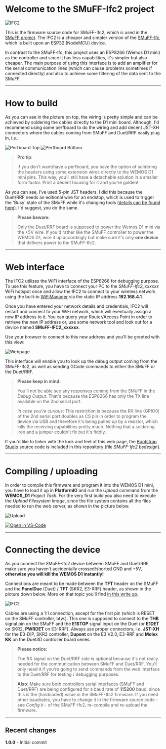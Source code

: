 
# Welcome to the SMuFF-Ifc2 project

![IFC2](images/IFC2.png)

This is the firmware source code for SMuFF-Ifc2, which is used in the [SMuFF project](https://github.com/technik-gegg/SMuFF-1.1).
The IFC2 is a cheaper and simpler version of the [SMuFF-Ifc](https://github.com/technik-gegg/SMuFF-Ifc), which is built upon an ESP32 (NodeMCU) device.

In contrast to the SMuFF-Ifc, this project uses an ESP8266 (Wemos D1 mini) as the controller and since it has less capabilities, it's simpler but also cheaper.
The main purpose of using this interface is to add an amplifier for the serial communication lines (which can cause problems sometimes if connected directly) and also to achieve some filtering of the data sent to the SMuFF.

---

# How to build

As you can see in the picture on top, the wiring is pretty simple and can be achieved by soldering the cables directly to the D1 mini board. Although, I'd recommend using some perfboard to do the wiring and add decent JST-XH connectors where the cables coming from SMuFF and Duet/RRF easily plug in, i.e.:

![Perfboard Top](images/perfboard_top.jpg)
![Perfboard Bottom](images/perfboard_back.jpg)

>**Pro tip:**
>
>If you don't want/have a perfboard, you have the option of soldering the headers using some extension wires directly to the WEMOS D1 mini pins.
This way, you'll still have a detachable solution in a smaller form factor. Print a decent housing for it and you're golden!

As you can see, I've used 5-pin JST headers. I did this because the Duet/RRF needs an editional wire for an endstop, which is used to trigger the 'Busy' state of the SMuFF while it's changing tools ([details can be found here](https://sites.google.com/view/the-smuff/how-to/tutorials/configure-the-duet3d?authuser=0)). I'd suggest, you do the same.

>**Please beware:**
>
>Only the Duet/RRF board is supposed to power the Wemos D1 mini via the +5V wire. If you'd rather like the SMuFF controller to power the WEMOS D1, wire it up accordingly but make sure it's only **one device** that delivers power to the SMuFF-Ifc2.

---

# Web interface

The IFC2 utilizes the WiFi interface of the ESP8266 for debugging purpose.
To use this feature, you have to connect your PC to the *SMuFF-Ifc2_xxxxxx* WiFi hotspot once and allow the IFC2 to connect to your wireless network using the built-in [WiFiManager](https://github.com/tzapu/WiFiManager) via the static IP address **192.168.4.1**.

Once you have entered your network details and credentials, IFC2 will restart and connect to your WiFi network, which will eventually assign a new IP address to it. You can query your Router/Access Point in order to retrieve the new IP address or, use some network tool and look out for a device named **SMuFF-IFC2_xxxxxx**.

Use your browser to connect to this new address and you'll be greeted with this view:

![Webpage](images/IFC2-Webpage.jpg)

This interface will enable you to look up the debug output coming from the SMuFF-Ifc2, as well as sending GCode commands to either the SMuFF or the Duet/RRF.

>**Please keep in mind:**
>
>You'll not be able see any responses coming from the SMuFF in the *Debug Output*. That's because the ESP8266 has only the TX line available on the 2nd serial port.
>
>*In case you're curious*: This restriction is because the RX line (GPIO0) of the 2nd serial port doubles as CS pin in order to program the device via USB and therefore it's being pulled up by a resistor, which kills the receiving capabilities pretty much.
Nothing that a soldering iron and a jumper couldn't fix but it's fiddly.

If you'd like to tinker with the look and feel of this web page, the [Bootstrap Studio](https://bootstrapstudio.io/) source code is included in this repository (file *SMuFF-Ifc2.bsdesign*).

---

# Compiling / uploading

In order to compile this firmware and program it into the WEMOS D1 mini, you have to load it up in **PlatformIO** and run the *Upload* command from the **WEMOS_D1** *Project Task*.
For the very first build you also need to execute the *Upload Filesystem Image*, since the file system contains all the files needed to run the web server, as shown in the picture below.

![Upload](images/Upload.jpg)

[![Open in VS-Code](https://open.vscode.dev/badges/open-in-vscode.svg)](https://open.vscode.dev/technik-gegg/SMuFF-Ifc2/master)

---

# Connecting the device

As you connect the SMuFF-Ifc2 device between SMuFF and Duet/RRF, make sure you haven't accidentally crossed/shorted GND and +5V, **otherwise you will kill the WEMOS D1 instantly!**

Connections are meant to be made between the **TFT** header on the SMuFF and the **PanelDue** (Duet) / **TFT** (SKR2, E3-RRF) header, as shown in the picture down below. More on that topic you'll find [in this write up](https://sites.google.com/view/the-smuff/how-to/tutorials/configure-the-duet3d?authuser=0).

![IFC2](images/IFC2.png)

Cables are using a 1:1 connection, except for the first pin (which is RESET on the SMuFF controller, btw.). This one is supposed to connect to the **THB** signal pin on the SMuFF and the **E1STOP** signal input on the Duet (or **E1DET** on SKR2, **PWRDET** on E3-RRF).
Always use proper connectors, i.e. **JST-XH** for the E3-DIP, SKR2 controller, **Dupont** on the E3 V2.0, E3-RRF and **Molex KK** on the Duet3D controller board series.

>**Please notice:**
>
>The RX signal on the Duet/RRF side is optional because it's not really needed for the communication between SMuFF and Duet/RRF. You'll only need it if you're going to send commands from the web interface to the Duet/RRF for testing / debugging purposes.
>
>**Also:**
>Make sure both controllers serial interfaces (SMuFF and Duet/RRF) are being configured for a baud rate of **115200** baud, since this is the (hardcoded) value in the SMuFF-Ifc2 firmware.
If you need other baudrates, you have to change it in the firmware source code - see *Config.h* - of the SMuFF-Ifc2,  re-compile and re-upload the firmware.

---

## Recent changes

**1.0.0** - Initial commit
